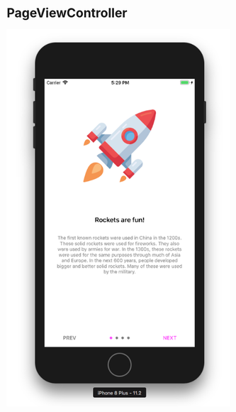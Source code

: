 # PageViewController

![ScreenShot](https://raw.githubusercontent.com/victors1681/PageViewController/master/ScreenShot.png)
 
